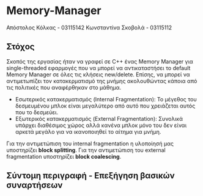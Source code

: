 # Memory-Manager

Απόστολος Κόλκας - 03115142
Κωνσταντίνα Σκοβολά - 03115112

## Στόχος
Σκοπός της εργασίας ήταν να γραφεί σε C++ ένας Memory Manager για single-threaded εφαρμογές που να μπορεί να αντικαταστήσει το default Memory Manager σε όλες τις κλήσεις new/delete. Επίσης, να μπορεί να αντιμετωπίζει τον κατακερματισμό της μνήμης ακολουθώντας κάποια από τις πολιτικές που αναφέρθηκαν στο μάθημα.

* Εσωτερικός κατακερματισμός (Internal Fragmentation):
Το μέγεθος του δεσμευμένου μπλοκ είναι μεγαλύτερο από αυτό που χρειάζεται αυτός που το δεσμεύει.
* Εξωτερικός κατακερματισμός (External Fragmentation):
Συνολικά υπάρχει διαθέσιμος χώρος αλλά κανένα μπλοκ μόνο του δεν είναι αρκετά μεγάλο για να ικανοποιηθεί το αίτημα για μνήμη.

Για την αντιμετώπιση του internal fragmentation η υλοποίησή μας υποστηρίζει **block splitting**. Για την αντιμετώπιση του external fragmentation υποστηρίζει **block coalescing**. 


## Σύντομη περιγραφή - Επεξήγηση βασικών συναρτήσεων



